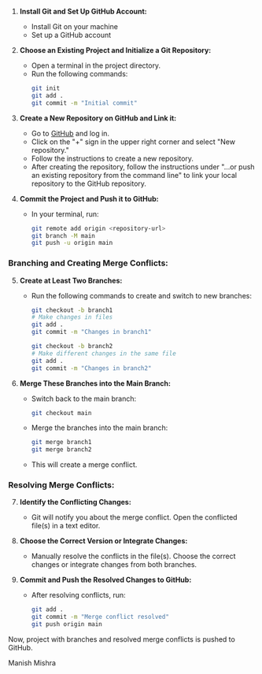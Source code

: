 

1. **Install Git and Set Up GitHub Account:**
   - Install Git on your machine
   - Set up a GitHub account

2. **Choose an Existing Project and Initialize a Git Repository:**
   - Open a terminal in the project directory.
   - Run the following commands:
     ```bash
     git init
     git add .
     git commit -m "Initial commit"
     ```

3. **Create a New Repository on GitHub and Link it:**
   - Go to [GitHub](https://github.com/) and log in.
   - Click on the "+" sign in the upper right corner and select "New repository."
   - Follow the instructions to create a new repository.
   - After creating the repository, follow the instructions under "…or push an existing repository from the command line" to link your local repository to the GitHub repository.

4. **Commit the Project and Push it to GitHub:**
   - In your terminal, run:
     ```bash
     git remote add origin <repository-url>
     git branch -M main
     git push -u origin main
     ```

### Branching and Creating Merge Conflicts:

5. **Create at Least Two Branches:**
   - Run the following commands to create and switch to new branches:
     ```bash
     git checkout -b branch1
     # Make changes in files
     git add .
     git commit -m "Changes in branch1"
     
     git checkout -b branch2
     # Make different changes in the same file
     git add .
     git commit -m "Changes in branch2"
     ```

6. **Merge These Branches into the Main Branch:**
   - Switch back to the main branch:
     ```bash
     git checkout main
     ```
   - Merge the branches into the main branch:
     ```bash
     git merge branch1
     git merge branch2
     ```
   - This will create a merge conflict.

### Resolving Merge Conflicts:

7. **Identify the Conflicting Changes:**
   - Git will notify you about the merge conflict. Open the conflicted file(s) in a text editor.

8. **Choose the Correct Version or Integrate Changes:**
   - Manually resolve the conflicts in the file(s). Choose the correct changes or integrate changes from both branches.

9. **Commit and Push the Resolved Changes to GitHub:**
   - After resolving conflicts, run:
     ```bash
     git add .
     git commit -m "Merge conflict resolved"
     git push origin main
     ```

Now, project with branches and resolved merge conflicts is pushed to GitHub.

Manish Mishra